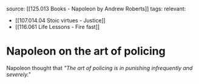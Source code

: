 source: [[125.013 Books - Napoleon by Andrew Roberts]]
tags:
relevant:
- [[107.014.04 Stoic virtues - Justice]]
- [[116.061 Life Lessons - Fire fast]]

# Napoleon on the art of policing

Napoleon thought that _"The art of policing is in punishing infrequently and severely."_

